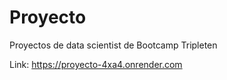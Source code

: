 # Proyecto
Proyectos de data scientist de Bootcamp Tripleten

Link: https://proyecto-4xa4.onrender.com
